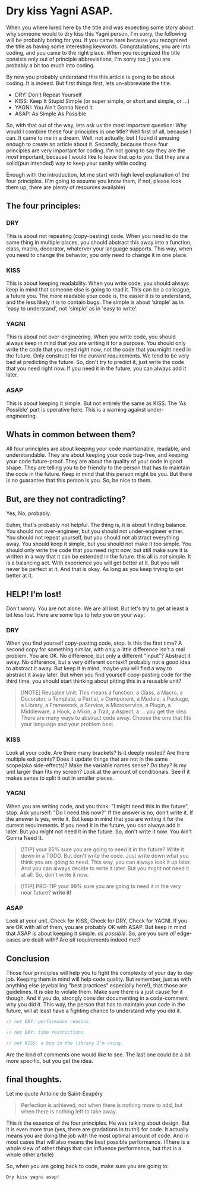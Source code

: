 # Dry kiss Yagni ASAP.

When you where lured here by the title and was expecting some story about why someone would to dry kiss this Yagni person, I'm sorry, the following will be probably boring for you.
If you came here because you recognized the title as having some interesting keywords. Congratulations, you are into coding, and you came to the right place.
When you recognized the title consists only out of principle abbreviations, I'm sorry too ;) you are probably a bit too much into coding.

By now you probably understand this this article is going to be about coding. It is indeed. But first things first, lets un-abbreviate the title.

- DRY: Don't Repeat Yourself
- KISS: Keep It Stupid Simple (or super simple, or short and simple, or ...)
- YAGNI: You Ain't Gonna Need It
- ASAP: As Simple As Possible

So, with that out of the way, lets ask us the most important question: Why would I combine these four principles in one title?
Well first of all, because I can. It came to me in a dream. Well, not actually, but I found it amusing enough to create an article about it.
Secondly, because those four principles are very important for coding. I'm not going to say they are the _most_ important, because I would like to leave that up to you. But they are a solid(pun intended) way to keep your sanity while coding.

Enough with the introduction, let me start with high level explanation of the four principles. (I'm going to assume you know them, if not, please look them up, there are plenty of resources available)

## The four principles:

### DRY

This is about not repeating (copy-pasting) code. When you need to do the same thing in multiple places, you should abstract this away into a function, class, macro, decorator, whaterver your language supports. This way, when you need to change the behavior, you only need to change it in one place.

### KISS

This is about keeping readability. When you write code, you should always keep in mind that someone else is going to read it. This can be a colleague, a future you. The more readable your code is, the easier it is to understand, and the less likely it is to contain bugs. The simple is about 'simple' as in 'easy to understand', not 'simple' as in 'easy to write'.

### YAGNI

This is about not over-engineering. When you write code, you should always keep in mind that you are writing it for a purpose. You should only write the code that you need right now, not the code that you might need in the future. Only construct for the _current_ requirements. We tend to be very bad at predicting the future. So, don't try to predict it, just write the code that you need right now. If you need it in the future, you can always add it later.

### ASAP

This is about keeping it simple. But not entirely the same as KISS. The 'As Possible' part is operative here. This is a warning against under-engineering.

## Whats in common between them?

All four principles are about keeping your code maintainable, readable, and understandable. They are about keeping your code bug-free, and keeping your code future-proof. They are about the quality of your code in good shape. They are telling you to be friendly to the person that has to maintain the code in the future. Keep in mind that this person might be you. But there is _no_ guarantee that this person is you. So, be nice to them.

## But, are they not contradicting?

Yes, No, probably.

Euhm, that's probably not helpful. The thing is, it is about finding balance. You should not over-engineer, but you should not under-engineer either. You should not repeat yourself, but you should not abstract everything away. You should keep it simple, but you should not make it too simple. You should only write the code that you need right now, but still make sure it is written in a way that it can be extended in the future.
this all is _not_ simple. It is a balancing act. With experience you will get better at it. But you will never be perfect at it. And that is okay. As long as you keep trying to get better at it.

## HELP! I'm lost!

Don't worry. You are not alone. We are all lost. But let's try to get at least a bit less lost. Here are some tips to help you on your way:

### DRY

When you find yourself copy-pasting code, stop. Is this the first time? A second copy for something similar, with only a little difference isn't a real problem. You are OK.
No difference, but only a different "input"? Abstract it away.
No difference, but a very different context? probably not a good idea to abstract it away. But keep it in mind, maybe you will find a way to abstract it away later.
But when you find yourself copy-pasting code for the third time, you should start thinking about pitting this in a reusable unit?

> [!NOTE] Reusable Unit:
> This means a function, a Class, a Macro, a Decorator, a Template, a Partial, a Component, a Module, a Package, a Library, a Framework, a Service, a Microservice, a Plugin, a Middleware, a Hook, a Mixin, a Trait, a Aspect, a ... you get the idea. There are many ways to abstract code away. Choose the one that fits your language and your problem best.

### KISS

Look at your code. Are there many brackets? Is it deeply nested? Are there multiple exit points? Does it update things that are not in the same scope(aka side-effects)? Make the variable names sense? _Do they?_ Is my unit larger than fits my screen? Look at the amount of conditionals. See if it makes sense to split it out in smaller pieces. 

### YAGNI

When you are writing code, and you think: "I might need this in the future", stop. Ask yourself: "Do I need this now?" If the answer is no, don't write it. If the answer is yes, write it. But keep in mind that you are writing it for the current requirements. If you need it in the future, you can always add it later. But you might not need it in the future. So, don't write it now. You Ain't Gonna Need It.

> [!TIP] your 85% sure you are going to need it in the future? 
> Write it down in a TODO. But don't write the code. Just write down what you think you are going to need. This way, you can always look it up later. And you can always decide to write it later. But you might not need it at all. So, don't write it now.

> [!TIP] PRO-TIP
> your 98% sure you are going to need it in the very near future? **write it!**


### ASAP

Look at your unit. Check for KISS, Check for DRY, Check for YAGNI. If you are OK with all of them, you are probably OK with ASAP. But keep in mind that ASAP is about keeping it simple. _as possible_. So, are you sure _all_ edge-cases are dealt with? Are _all_ requirements indeed met? 

## Conclusion

Those four principles will help you to fight the complexity of your day to day job. Keeping them in mind will help code quality. But remember, just as with anything else (eyeballing "best practices" especially here!), that those are guidelines. It is oke to violate them. Make sure there is a just cause for it though. And if you do, strongly consider documenting in a code-comment why you did it. This way, the person that has to maintain your code in the future, will at least have a fighting chance to understand why you did it.

```javascript
// not DRY: performance reasons.

// not DRY: time restrictions.

// not KISS: a bug in the library I'm using.
```

Are the kind of comments one would like to see. The last one could be a bit more specific, but you get the idea.

## final thoughts.

Let me quote Antoine de Saint-Exupéry
> Perfection is achieved, not when there is nothing more to add, but when there is nothing left to take away.

This _is_ the essence of the four principles. He was talking about design. But it is even more true (yes, there are gradations in truth!) for code. It actually means you are doing the job with the most optimal amount of code. And in most cases that will also means the best possible performance. (There is a whole slew of other things that can influence performance, but that is a whole other article)

So, when you are going back to code, make sure you are going to:

`Dry kiss yagni asap!`
